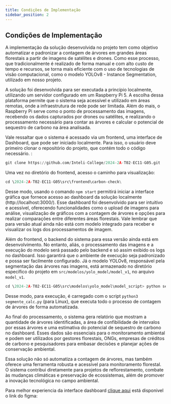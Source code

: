 ```yaml
---
title: Condições de Implementação
sidebar_position: 2
---
```


## Condições de Implementação

A implementação da solução desenvolvida no projeto tem como objetivo automatizar e padronizar a contagem de árvores em grandes áreas florestais a partir de imagens de satélites e drones. Como esse processo, que tradicionalmente é realizado de forma manual e com alto custo de tempo e recursos, se torna mais eficiente com o uso de tecnologias de visão computacional, como o modelo YOLOv8 - Instance Segmentation, utilizado em nosso projeto.

A solução foi desenvolvida para ser executada a princípio localmente, utilizando um servidor configurado em um Raspberry Pi 5. A escolha dessa plataforma permite que o sistema seja acessível e utilizado em áreas remotas, onde a infraestrutura de rede pode ser limitada. Além do mais, o Raspberry Pi serve como o ponto de processamento das imagens, recebendo os dados capturados por drones ou satélites, e realizando o processamento necessário para contar as árvores e calcular o potencial de sequestro de carbono na área analisada.

Vale ressaltar que o sistema é acessado via um frontend, uma interface de Dashboard, que pode ser iniciado localmente. Para isso, o usuário deve primeiro clonar o repositório do projeto, que contém todo o código necessário. :

```python
git clone https://github.com/Inteli-College/2024-2A-T02-EC11-G05.git
```

Uma vez no diretório do frontend, acesso o caminho para visualização:

```python
cd \2024-2A-T02-EC11-G05\src\frontend\carbon-check\
```

Desse modo, usando o comando ```npm start``` permitirá iniciar a interface gráfica que fornece acesso ao dashboard da solução localmente (http://localhost:3000/). Esse dashboard foi desenvolvido para ser intuitivo e acessível, oferecendo funcionalidades como o upload de imagens para análise, visualização de gráficos com a contagem de árvores e opções para realizar comparações entre diferentes áreas florestais. Vale lembrar que para versão atual ainda não está com modelo integrado para receber e visualizar os logs dos processamentos de imagem.

Além do frontend, o backend do sistema para essa versão ainda está em desenvolvimento. No entanto, aliás, o processamento das imagens e a execução do modelo será passado pelo backend e só assim exibido os logs no dashboard. Isso garantirá que o ambiente de execução seja padronizado e possa ser facilmente configurado. Já o modelo YOLOv8, responsável pela segmentação das árvores nas imagens, está armazenado no diretório específico do projeto em ```src/modelos/yolo_model/model_v1```, no arquivo ```model_v1```.

```python
cd \2024-2A-T02-EC11-G05\src\modelos\yolo_model\model_script> python segmente_calc.py
```


Desse modo, para execução, é carregado com o script ```python3 segmente_calc.py``` (para Linux), que executa todo o processo de contagem de árvores de forma automatizada.

Ao final do processamento, o sistema gera relatório que mostram a quantidade de árvores identificadas, a área de confibilidade de intervalos por essas árvores e uma estimativa do potencial de sequestro de carbono no dashboard. Esses dados são essenciais para o monitoramento ambiental e podem ser utilizados por gestores florestais, ONGs, empresas de créditos de carbono e pesquisadores para embasar decisões e planejar ações de conservação ambiental.

Essa solução não só automatiza a contagem de árvores, mas também oferece uma ferramenta robusta e acessível para monitoramento florestal. O sistema contribui diretamente para projetos de reflorestamento, combate às mudanças climáticas e preservação de ecossistemas, além de promover a inovação tecnológica no campo ambiental.

Para melhor experiencia da interface dashboard [clique aqui](https://www.figma.com/proto/dgvsIn8QOuWolBKhzyxx7p/Carbon-Check?page-id=0%3A1&node-id=148-439&node-type=frame&viewport=921%2C-684%2C0.5&t=XLGXET4hRIfX9pf9-1&scaling=contain&content-scaling=fixed) está disponivel o link do figma:


